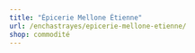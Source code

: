 ```yaml
---
title: "Épicerie Mellone Étienne"
url: /enchastrayes/epicerie-mellone-etienne/
shop: commodité
---
```

